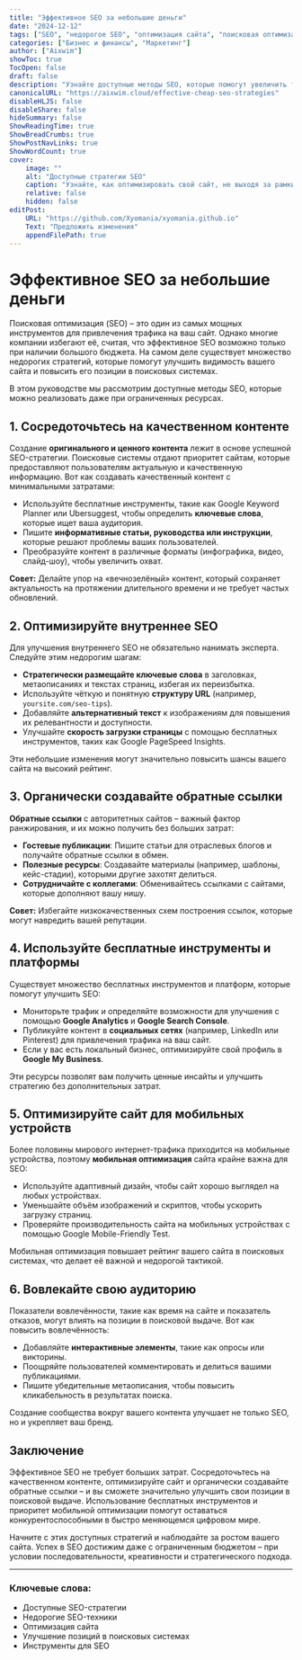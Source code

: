 ```yaml
---
title: "Эффективное SEO за небольшие деньги"
date: "2024-12-12"
tags: ["SEO", "недорогое SEO", "оптимизация сайта", "поисковая оптимизация", "цифровой маркетинг"]
categories: ["Бизнес и финансы", "Маркетинг"]
author: ["Aixwim"]
showToc: true
TocOpen: false
draft: false
description: "Узнайте доступные методы SEO, которые помогут увеличить трафик вашего сайта без больших затрат. Изучите практические стратегии для улучшения позиций в поисковых системах."
canonicalURL: "https://aixwim.cloud/effective-cheap-seo-strategies"
disableHLJS: false
disableShare: false
hideSummary: false
ShowReadingTime: true
ShowBreadCrumbs: true
ShowPostNavLinks: true
ShowWordCount: true
cover:
    image: ""
    alt: "Доступные стратегии SEO"
    caption: "Узнайте, как оптимизировать свой сайт, не выходя за рамки бюджета."
    relative: false
    hidden: false
editPost:
    URL: "https://github.com/Xyomania/xyomania.github.io"
    Text: "Предложить изменения"
    appendFilePath: true
---
```


# Эффективное SEO за небольшие деньги

Поисковая оптимизация (SEO) – это один из самых мощных инструментов для привлечения трафика на ваш сайт. Однако многие компании избегают её, считая, что эффективное SEO возможно только при наличии большого бюджета. На самом деле существует множество недорогих стратегий, которые помогут улучшить видимость вашего сайта и повысить его позиции в поисковых системах.

В этом руководстве мы рассмотрим доступные методы SEO, которые можно реализовать даже при ограниченных ресурсах.

## 1. Сосредоточьтесь на качественном контенте

Создание **оригинального и ценного контента** лежит в основе успешной SEO-стратегии. Поисковые системы отдают приоритет сайтам, которые предоставляют пользователям актуальную и качественную информацию. Вот как создавать качественный контент с минимальными затратами:
- Используйте бесплатные инструменты, такие как Google Keyword Planner или Ubersuggest, чтобы определить **ключевые слова**, которые ищет ваша аудитория.
- Пишите **информативные статьи, руководства или инструкции**, которые решают проблемы ваших пользователей.
- Преобразуйте контент в различные форматы (инфографика, видео, слайд-шоу), чтобы увеличить охват.

**Совет:** Делайте упор на «вечнозелёный» контент, который сохраняет актуальность на протяжении длительного времени и не требует частых обновлений.

## 2. Оптимизируйте внутреннее SEO

Для улучшения внутреннего SEO не обязательно нанимать эксперта. Следуйте этим недорогим шагам:
- **Стратегически размещайте ключевые слова** в заголовках, метаописаниях и текстах страниц, избегая их переизбытка.
- Используйте чёткую и понятную **структуру URL** (например, `yoursite.com/seo-tips`).
- Добавляйте **альтернативный текст** к изображениям для повышения их релевантности и доступности.
- Улучшайте **скорость загрузки страницы** с помощью бесплатных инструментов, таких как Google PageSpeed Insights.

Эти небольшие изменения могут значительно повысить шансы вашего сайта на высокий рейтинг.

## 3. Органически создавайте обратные ссылки

**Обратные ссылки** с авторитетных сайтов – важный фактор ранжирования, и их можно получить без больших затрат:
- **Гостевые публикации**: Пишите статьи для отраслевых блогов и получайте обратные ссылки в обмен.
- **Полезные ресурсы**: Создавайте материалы (например, шаблоны, кейс-стадии), которыми другие захотят делиться.
- **Сотрудничайте с коллегами**: Обменивайтесь ссылками с сайтами, которые дополняют вашу нишу.

**Совет:** Избегайте низкокачественных схем построения ссылок, которые могут навредить вашей репутации.

## 4. Используйте бесплатные инструменты и платформы

Существует множество бесплатных инструментов и платформ, которые помогут улучшить SEO:
- Мониторьте трафик и определяйте возможности для улучшения с помощью **Google Analytics** и **Google Search Console**.
- Публикуйте контент в **социальных сетях** (например, LinkedIn или Pinterest) для привлечения трафика на ваш сайт.
- Если у вас есть локальный бизнес, оптимизируйте свой профиль в **Google My Business**.

Эти ресурсы позволят вам получить ценные инсайты и улучшить стратегию без дополнительных затрат.

## 5. Оптимизируйте сайт для мобильных устройств

Более половины мирового интернет-трафика приходится на мобильные устройства, поэтому **мобильная оптимизация** сайта крайне важна для SEO:
- Используйте адаптивный дизайн, чтобы сайт хорошо выглядел на любых устройствах.
- Уменьшайте объём изображений и скриптов, чтобы ускорить загрузку страниц.
- Проверяйте производительность сайта на мобильных устройствах с помощью Google Mobile-Friendly Test.

Мобильная оптимизация повышает рейтинг вашего сайта в поисковых системах, что делает её важной и недорогой тактикой.

## 6. Вовлекайте свою аудиторию

Показатели вовлечённости, такие как время на сайте и показатель отказов, могут влиять на позиции в поисковой выдаче. Вот как повысить вовлечённость:
- Добавляйте **интерактивные элементы**, такие как опросы или викторины.
- Поощряйте пользователей комментировать и делиться вашими публикациями.
- Пишите убедительные метаописания, чтобы повысить кликабельность в результатах поиска.

Создание сообщества вокруг вашего контента улучшает не только SEO, но и укрепляет ваш бренд.

## Заключение

Эффективное SEO не требует больших затрат. Сосредоточьтесь на качественном контенте, оптимизируйте сайт и органически создавайте обратные ссылки – и вы сможете значительно улучшить свои позиции в поисковой выдаче. Использование бесплатных инструментов и приоритет мобильной оптимизации помогут оставаться конкурентоспособными в быстро меняющемся цифровом мире.

Начните с этих доступных стратегий и наблюдайте за ростом вашего сайта. Успех в SEO достижим даже с ограниченным бюджетом – при условии последовательности, креативности и стратегического подхода.

---

### Ключевые слова:
- Доступные SEO-стратегии
- Недорогие SEO-техники
- Оптимизация сайта
- Улучшение позиций в поисковых системах
- Инструменты для SEO
